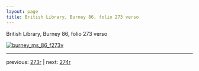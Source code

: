 ```yaml
---
layout: page
title: British Library, Burney 86, folio 273 verso
---
```


British Library, Burney 86, folio 273 verso

[![burney_ms_86_f273v](http://www.homermultitext.org/iipsrv?IIIF=/project/homer/pyramidal/deepzoom/bl/burney86imgs/v1/burney_ms_86_f273v.tif/full/800,/0/default.jpg)](http://www.homermultitext.org/ict2/?urn=urn:cite2:bl:burney86imgs.v1:burney_ms_86_f273v) 

---

previous:  [273r](../273r/) | next: [274r](../274r/)
